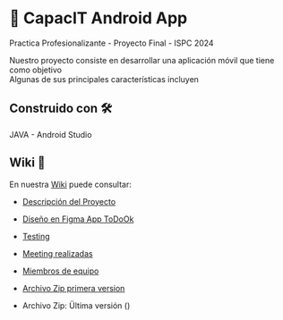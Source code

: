 # 📱 CapacIT Android App 
Practica Profesionalizante - Proyecto Final  - ISPC 2024


Nuestro proyecto consiste en desarrollar una aplicación móvil que tiene como objetivo  
Algunas de sus principales características incluyen 

## Construido con 🛠️
JAVA  -  Android Studio

## Wiki 📖
En nuestra [Wiki](https://github.com/Capacit-ISPC/Project_CapacIT-App/wiki) puede consultar:

 - [Descripción del Proyecto]()

  - [Diseño en Figma App ToDoOk ]()
   
 - [Testing](https://github.com/Capacit-ISPC/Project_CapacIT-App/wiki/Testing)

 - [Meeting realizadas]()
 
 - [Miembros de equipo](https://github.com/Capacit-ISPC/Project_CapacIT-App/wiki/Miembros-de-Equipo)
 
 
 - [Archivo Zip primera version]()

* Archivo Zip: Ültima versión ()
